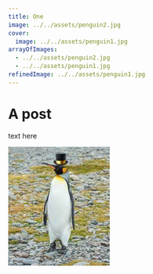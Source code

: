 ```yaml
---
title: One
image: ../../assets/penguin2.jpg
cover:
  image: ../../assets/penguin1.jpg
arrayOfImages:
  - ../../assets/penguin2.jpg
  - ../../assets/penguin1.jpg
refinedImage: ../../assets/penguin1.jpg
---
```


# A post

text here

![](blogfolder.jpg)

